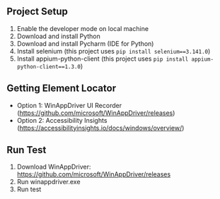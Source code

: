 ## Project Setup
1. Enable the developer mode on local machine
2. Download and install Python
3. Download and install Pycharm (IDE for Python)
4. Install selenium (this project uses `pip install selenium==3.141.0`)
5. Install appium-python-client (this project uses `pip install appium-python-client==1.3.0`)

## Getting Element Locator
- Option 1: WinAppDriver UI Recorder (https://github.com/microsoft/WinAppDriver/releases)
- Option 2: Accessibility Insights (https://accessibilityinsights.io/docs/windows/overview/)

## Run Test
1. Download WinAppDriver: https://github.com/microsoft/WinAppDriver/releases
2. Run winappdriver.exe
3. Run test
